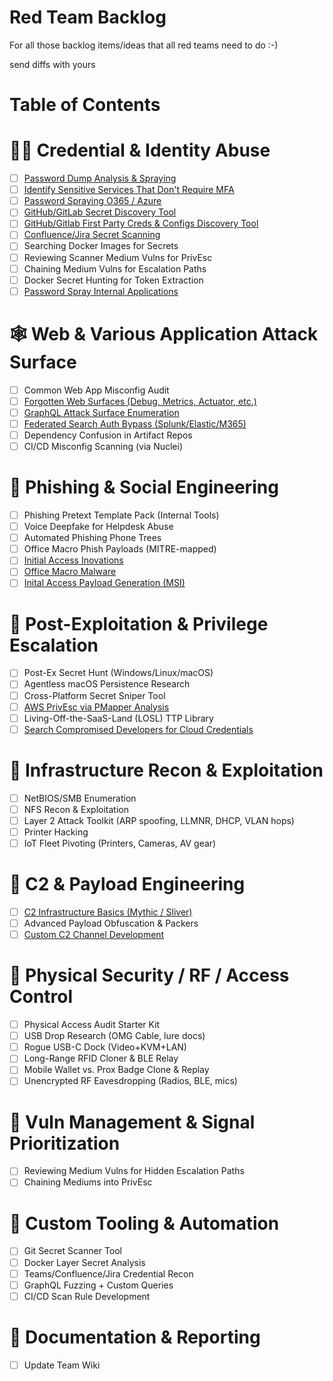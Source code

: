 # Red Team Backlog

For all those backlog items/ideas that all red teams need to do :-)

send diffs with yours

Table of Contents
=================

# 🧑‍💻 Credential & Identity Abuse

- [ ] [Password Dump Analysis & Spraying](/tasks/research_spike_password_dump_analysis_&_cred.md)
- [ ] [Identify Sensitive Services That Don't Require MFA](/tasks/research_spike_mfa_gaps_services_access.md)  
- [ ] [Password Spraying O365 / Azure](/tasks/research_spike_password_spraying_office_365.md)  
- [ ] [GitHub/GitLab Secret Discovery Tool](/tasks/research_spike_github-gitlab_secret_search_to.md)
- [ ] [GitHub/Gitlab First Party Creds & Configs Discovery Tool](/tasks/github_gitlab_internal_dorking.md)
- [ ] [Confluence/Jira Secret Scanning](/tasks/research_spike_search_confluence_jira_credentials.md)   
- [ ] Searching Docker Images for Secrets  
- [ ] Reviewing Scanner Medium Vulns for PrivEsc  
- [ ] Chaining Medium Vulns for Escalation Paths
- [ ] Docker Secret Hunting for Token Extraction
- [ ] [Password Spray Internal Applications](/tasks/password_spraying_internal_login.md)

# 🕸️ Web & Various Application Attack Surface

- [ ] Common Web App Misconfig Audit  
- [ ] [Forgotten Web Surfaces (Debug, Metrics, Actuator, etc.)](/tasks/research_spike_debug_or_health_endpoints.md)  
- [ ] [GraphQL Attack Surface Enumeration](/tasks/research_spike_graphql_attack_surface_enumera.md)  
- [ ] [Federated Search Auth Bypass (Splunk/Elastic/M365)](/tasks/research_spike_federated_search_auth_bypass.md)  
- [ ] Dependency Confusion in Artifact Repos  
- [ ] CI/CD Misconfig Scanning (via Nuclei)  

# 🎣 Phishing & Social Engineering

- [ ] Phishing Pretext Template Pack (Internal Tools)  
- [ ] Voice Deepfake for Helpdesk Abuse  
- [ ] Automated Phishing Phone Trees  
- [ ] Office Macro Phish Payloads (MITRE-mapped)
- [ ] [Initial Access Inovations](/tasks/initial_access_innovations.md)
- [ ] [Office Macro Malware](/tasks/research_spike_office_macro_malware.md)
- [ ] [Inital Access Payload Generation (MSI)](/tasks/msi_payload_delivery.md)

# 🧱 Post-Exploitation & Privilege Escalation

- [ ] Post-Ex Secret Hunt (Windows/Linux/macOS)  
- [ ] Agentless macOS Persistence Research  
- [ ] Cross-Platform Secret Sniper Tool  
- [ ] [AWS PrivEsc via PMapper Analysis](/tasks/research_spike_aws_privilege_escalation.md)
- [ ] Living-Off-the-SaaS-Land (LOSL) TTP Library
- [ ] [Search Compromised Developers for Cloud Credentials](/tasks/token_harvest_from_cli_configs.md)

# 🧰 Infrastructure Recon & Exploitation

- [ ] NetBIOS/SMB Enumeration  
- [ ] NFS Recon & Exploitation  
- [ ] Layer 2 Attack Toolkit (ARP spoofing, LLMNR, DHCP, VLAN hops)  
- [ ] Printer Hacking  
- [ ] IoT Fleet Pivoting (Printers, Cameras, AV gear)  

# 📡 C2 & Payload Engineering

- [ ] [C2 Infrastructure Basics (Mythic / Sliver)](/tasks/research_spike_c2_infrastructure_basics.md)  
- [ ] Advanced Payload Obfuscation & Packers
- [ ] [Custom C2 Channel Development](/tasks/research_spike_custom_c2_channel_development.md)

# 🔐 Physical Security / RF / Access Control

- [ ] Physical Access Audit Starter Kit  
- [ ] USB Drop Research (OMG Cable, lure docs)  
- [ ] Rogue USB-C Dock (Video+KVM+LAN)  
- [ ] Long-Range RFID Cloner & BLE Relay  
- [ ] Mobile Wallet vs. Prox Badge Clone & Replay  
- [ ] Unencrypted RF Eavesdropping (Radios, BLE, mics)  

# 🧪 Vuln Management & Signal Prioritization

- [ ] Reviewing Medium Vulns for Hidden Escalation Paths  
- [ ] Chaining Mediums into PrivEsc  

# 🧬 Custom Tooling & Automation

- [ ] Git Secret Scanner Tool  
- [ ] Docker Layer Secret Analysis  
- [ ] Teams/Confluence/Jira Credential Recon  
- [ ] GraphQL Fuzzing + Custom Queries  
- [ ] CI/CD Scan Rule Development  

# 📘 Documentation & Reporting

- [ ] Update Team Wiki
